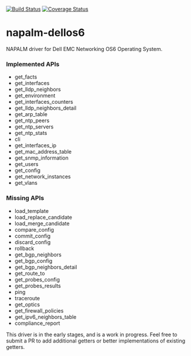 
[![Build Status](https://travis-ci.org/ggiesen/napalm-dellos6.svg?branch=master)](https://travis-ci.org/ggiesen/napalm-dellos6)
[![Coverage Status](https://coveralls.io/repos/github/ggiesen/napalm-dellos6/badge.svg?branch=master)](https://coveralls.io/github/ggiesen/napalm-dellos6?branch=master)
# napalm-dellos6

NAPALM driver for Dell EMC Networking OS6 Operating System.

### Implemented APIs

* get_facts
* get_interfaces
* get_lldp_neighbors
* get_environment
* get_interfaces_counters
* get_lldp_neighbors_detail
* get_arp_table
* get_ntp_peers
* get_ntp_servers
* get_ntp_stats
* cli
* get_interfaces_ip
* get_mac_address_table
* get_snmp_information
* get_users
* get_config
* get_network_instances
* get_vlans

### Missing APIs

* load_template
* load_replace_candidate
* load_merge_candidate
* compare_config
* commit_config
* discard_config
* rollback
* get_bgp_neighbors
* get_bgp_config
* get_bgp_neighbors_detail
* get_route_to
* get_probes_config
* get_probes_results
* ping
* traceroute
* get_optics
* get_firewall_policies
* get_ipv6_neighbors_table
* compliance_report

This driver is in the early stages, and is a work in progress. Feel free to submit a PR to add additional getters or better implementations of existing getters.

